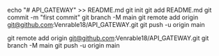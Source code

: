 echo "# API_GATEWAY" >> README.md
git init
git add README.md
git commit -m "first commit"
git branch -M main
git remote add origin git@github.com:Venrable18/API_GATEWAY.git
git push -u origin main

git remote add origin git@github.com:Venrable18/API_GATEWAY.git
git branch -M main
git push -u origin main